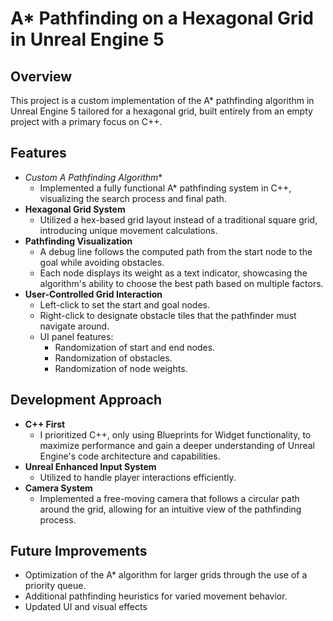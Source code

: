 # A* Pathfinding on a Hexagonal Grid in Unreal Engine 5

## Overview
This project is a custom implementation of the A* pathfinding algorithm in Unreal Engine 5 tailored for a hexagonal grid, built entirely from an empty project with a primary focus on C++. 

## Features
- **Custom A* Pathfinding Algorithm**
  - Implemented a fully functional A* pathfinding system in C++, visualizing the search process and final path.
- **Hexagonal Grid System**
  - Utilized a hex-based grid layout instead of a traditional square grid, introducing unique movement calculations.
- **Pathfinding Visualization**
  - A debug line follows the computed path from the start node to the goal while avoiding obstacles.
  - Each node displays its weight as a text indicator, showcasing the algorithm's ability to choose the best path based on multiple factors.
- **User-Controlled Grid Interaction**
  - Left-click to set the start and goal nodes.
  - Right-click to designate obstacle tiles that the pathfinder must navigate around.
  - UI panel features:
    - Randomization of start and end nodes.
    - Randomization of obstacles.
    - Randomization of node weights.

## Development Approach
- **C++ First** 
  - I prioritized C++, only using Blueprints for Widget functionality, to maximize performance and gain a deeper understanding of Unreal Engine's code architecture and capabilities.
- **Unreal Enhanced Input System**
  - Utilized to handle player interactions efficiently.
- **Camera System** 
  - Implemented a free-moving camera that follows a circular path around the grid, allowing for an intuitive view of the pathfinding process.

## Future Improvements
-  Optimization of the A* algorithm for larger grids through the use of a priority queue.
-  Additional pathfinding heuristics for varied movement behavior.
-  Updated UI and visual effects
